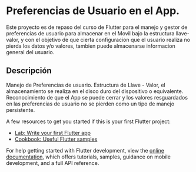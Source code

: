 # Preferencias de Usuario en el App.

Este proyecto es de repaso del curso de Flutter para el manejo y gestor de preferencias de usuario para almacenar en el Movil bajo la estructura llave-valor, y con el objetivo de que cierta configuracion que el usuario realiza no pierda los datos y/o valores, tambien puede almacenarse informacion general del usuario.

## Descripción

Manejo de Preferencias de usuario.
Estructura de Llave - Valor, el almacenamiento se realiza en el disco duro del dispositivo o equivalente.
Reconocimiento de que el App se puede cerrar y los valores resguardados en las preferencias de usuario no se pierden como un tipo de manejo persistente.

A few resources to get you started if this is your first Flutter project:

- [Lab: Write your first Flutter app](https://docs.flutter.dev/get-started/codelab)
- [Cookbook: Useful Flutter samples](https://docs.flutter.dev/cookbook)

For help getting started with Flutter development, view the
[online documentation](https://docs.flutter.dev/), which offers tutorials,
samples, guidance on mobile development, and a full API reference.
